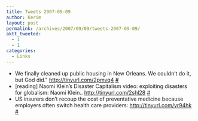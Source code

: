 ```yaml
---
title: Tweets 2007-09-09
author: Kerim
layout: post
permalink: /archives/2007/09/09/tweets-2007-09-09/
aktt_tweeted:
  - 1
  - 1
categories:
  - Links
---
```

  * We finally cleaned up public housing in New Orleans. We couldn&#8217;t do it, but God did." <a href="http://tinyurl.com/2pmvq4" onclick="_gaq.push(['_trackEvent', 'outbound-article', 'http://tinyurl.com/2pmvq4', 'http://tinyurl.com/2pmvq4']);"  rel="nofollow">http://tinyurl.com/2pmvq4</a> <a href="http://twitter.com/kerim/statuses/255851482" onclick="_gaq.push(['_trackEvent', 'outbound-article', 'http://twitter.com/kerim/statuses/255851482', '#']);" >#</a>
  * [reading] Naomi Klein&#8217;s Disaster Capitalism video: exploiting disasters for globalism: Naomi Klein.. <a href="http://tinyurl.com/2shl28" onclick="_gaq.push(['_trackEvent', 'outbound-article', 'http://tinyurl.com/2shl28', 'http://tinyurl.com/2shl28']);"  rel="nofollow">http://tinyurl.com/2shl28</a> <a href="http://twitter.com/kerim/statuses/255883862" onclick="_gaq.push(['_trackEvent', 'outbound-article', 'http://twitter.com/kerim/statuses/255883862', '#']);" >#</a>
  * US insurers don&#8217;t recoup the cost of preventative medicine because employers often switch health care providers: <a href="http://tinyurl.com/yr94hk" onclick="_gaq.push(['_trackEvent', 'outbound-article', 'http://tinyurl.com/yr94hk', 'http://tinyurl.com/yr94hk']);"  rel="nofollow">http://tinyurl.com/yr94hk</a> <a href="http://twitter.com/kerim/statuses/256468572" onclick="_gaq.push(['_trackEvent', 'outbound-article', 'http://twitter.com/kerim/statuses/256468572', '#']);" >#</a>

